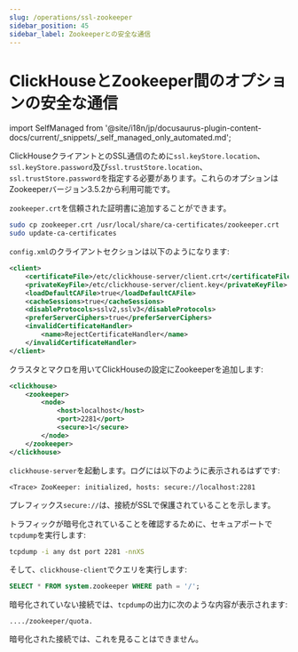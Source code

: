```yaml
---
slug: /operations/ssl-zookeeper
sidebar_position: 45
sidebar_label: Zookeeperとの安全な通信
---
```



# ClickHouseとZookeeper間のオプションの安全な通信
import SelfManaged from '@site/i18n/jp/docusaurus-plugin-content-docs/current/_snippets/_self_managed_only_automated.md';

<SelfManaged />

ClickHouseクライアントとのSSL通信のために`ssl.keyStore.location`、`ssl.keyStore.password`及び`ssl.trustStore.location`、`ssl.trustStore.password`を指定する必要があります。これらのオプションはZookeeperバージョン3.5.2から利用可能です。

`zookeeper.crt`を信頼された証明書に追加することができます。

``` bash
sudo cp zookeeper.crt /usr/local/share/ca-certificates/zookeeper.crt
sudo update-ca-certificates
```

`config.xml`のクライアントセクションは以下のようになります:

``` xml
<client>
    <certificateFile>/etc/clickhouse-server/client.crt</certificateFile>
    <privateKeyFile>/etc/clickhouse-server/client.key</privateKeyFile>
    <loadDefaultCAFile>true</loadDefaultCAFile>
    <cacheSessions>true</cacheSessions>
    <disableProtocols>sslv2,sslv3</disableProtocols>
    <preferServerCiphers>true</preferServerCiphers>
    <invalidCertificateHandler>
        <name>RejectCertificateHandler</name>
    </invalidCertificateHandler>
</client>
```

クラスタとマクロを用いてClickHouseの設定にZookeeperを追加します:

``` xml
<clickhouse>
    <zookeeper>
        <node>
            <host>localhost</host>
            <port>2281</port>
            <secure>1</secure>
        </node>
    </zookeeper>
</clickhouse>
```

`clickhouse-server`を起動します。ログには以下のように表示されるはずです:

```text
<Trace> ZooKeeper: initialized, hosts: secure://localhost:2281
```

プレフィックス`secure://`は、接続がSSLで保護されていることを示します。

トラフィックが暗号化されていることを確認するために、セキュアポートで`tcpdump`を実行します:

```bash
tcpdump -i any dst port 2281 -nnXS
```

そして、`clickhouse-client`でクエリを実行します:

```sql
SELECT * FROM system.zookeeper WHERE path = '/';
```

暗号化されていない接続では、`tcpdump`の出力に次のような内容が表示されます:

```text
..../zookeeper/quota.
```

暗号化された接続では、これを見ることはできません。

